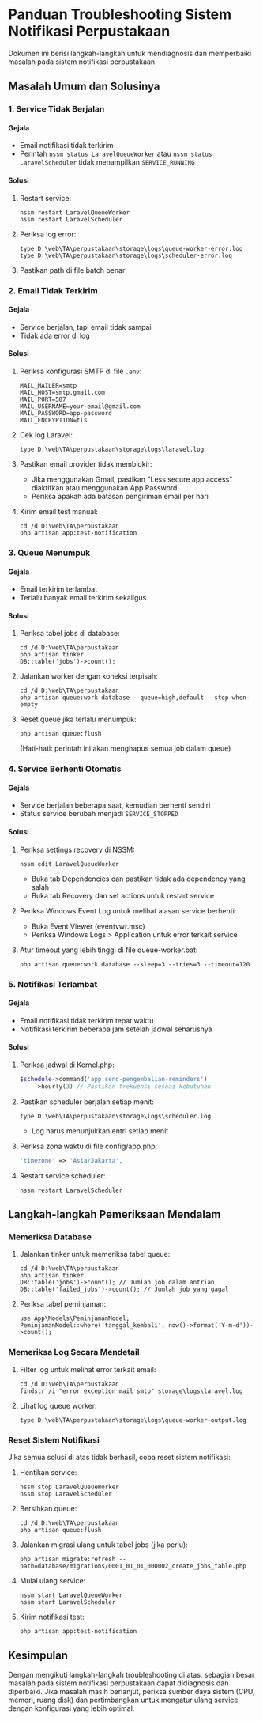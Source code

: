 # Panduan Troubleshooting Sistem Notifikasi Perpustakaan

Dokumen ini berisi langkah-langkah untuk mendiagnosis dan memperbaiki masalah pada sistem notifikasi perpustakaan.

## Masalah Umum dan Solusinya

### 1. Service Tidak Berjalan

#### Gejala

-   Email notifikasi tidak terkirim
-   Perintah `nssm status LaravelQueueWorker` atau `nssm status LaravelScheduler` tidak menampilkan `SERVICE_RUNNING`

#### Solusi

1. Restart service:

    ```
    nssm restart LaravelQueueWorker
    nssm restart LaravelScheduler
    ```

2. Periksa log error:

    ```
    type D:\web\TA\perpustakaan\storage\logs\queue-worker-error.log
    type D:\web\TA\perpustakaan\storage\logs\scheduler-error.log
    ```

3. Pastikan path di file batch benar:

### 2. Email Tidak Terkirim

#### Gejala

-   Service berjalan, tapi email tidak sampai
-   Tidak ada error di log

#### Solusi

1. Periksa konfigurasi SMTP di file `.env`:

    ```
    MAIL_MAILER=smtp
    MAIL_HOST=smtp.gmail.com
    MAIL_PORT=587
    MAIL_USERNAME=your-email@gmail.com
    MAIL_PASSWORD=app-password
    MAIL_ENCRYPTION=tls
    ```

2. Cek log Laravel:

    ```
    type D:\web\TA\perpustakaan\storage\logs\laravel.log
    ```

3. Pastikan email provider tidak memblokir:

    - Jika menggunakan Gmail, pastikan "Less secure app access" diaktifkan atau menggunakan App Password
    - Periksa apakah ada batasan pengiriman email per hari

4. Kirim email test manual:
    ```
    cd /d D:\web\TA\perpustakaan
    php artisan app:test-notification
    ```

### 3. Queue Menumpuk

#### Gejala

-   Email terkirim terlambat
-   Terlalu banyak email terkirim sekaligus

#### Solusi

1. Periksa tabel jobs di database:

    ```
    cd /d D:\web\TA\perpustakaan
    php artisan tinker
    DB::table('jobs')->count();
    ```

2. Jalankan worker dengan koneksi terpisah:

    ```
    cd /d D:\web\TA\perpustakaan
    php artisan queue:work database --queue=high,default --stop-when-empty
    ```

3. Reset queue jika terlalu menumpuk:
    ```
    php artisan queue:flush
    ```
    (Hati-hati: perintah ini akan menghapus semua job dalam queue)

### 4. Service Berhenti Otomatis

#### Gejala

-   Service berjalan beberapa saat, kemudian berhenti sendiri
-   Status service berubah menjadi `SERVICE_STOPPED`

#### Solusi

1. Periksa settings recovery di NSSM:

    ```
    nssm edit LaravelQueueWorker
    ```

    - Buka tab Dependencies dan pastikan tidak ada dependency yang salah
    - Buka tab Recovery dan set actions untuk restart service

2. Periksa Windows Event Log untuk melihat alasan service berhenti:

    - Buka Event Viewer (eventvwr.msc)
    - Periksa Windows Logs > Application untuk error terkait service

3. Atur timeout yang lebih tinggi di file queue-worker.bat:
    ```
    php artisan queue:work database --sleep=3 --tries=3 --timeout=120
    ```

### 5. Notifikasi Terlambat

#### Gejala

-   Email notifikasi tidak terkirim tepat waktu
-   Notifikasi terkirim beberapa jam setelah jadwal seharusnya

#### Solusi

1. Periksa jadwal di Kernel.php:

    ```php
    $schedule->command('app:send-pengembalian-reminders')
        ->hourly(3) // Pastikan frekuensi sesuai kebutuhan
    ```

2. Pastikan scheduler berjalan setiap menit:

    ```
    type D:\web\TA\perpustakaan\storage\logs\scheduler.log
    ```

    - Log harus menunjukkan entri setiap menit

3. Periksa zona waktu di file config/app.php:

    ```php
    'timezone' => 'Asia/Jakarta',
    ```

4. Restart service scheduler:
    ```
    nssm restart LaravelScheduler
    ```

## Langkah-langkah Pemeriksaan Mendalam

### Memeriksa Database

1. Jalankan tinker untuk memeriksa tabel queue:

    ```
    cd /d D:\web\TA\perpustakaan
    php artisan tinker
    DB::table('jobs')->count(); // Jumlah job dalam antrian
    DB::table('failed_jobs')->count(); // Jumlah job yang gagal
    ```

2. Periksa tabel peminjaman:
    ```
    use App\Models\PeminjamanModel;
    PeminjamanModel::where('tanggal_kembali', now()->format('Y-m-d'))->count();
    ```

### Memeriksa Log Secara Mendetail

1. Filter log untuk melihat error terkait email:

    ```
    cd /d D:\web\TA\perpustakaan
    findstr /i "error exception mail smtp" storage\logs\laravel.log
    ```

2. Lihat log queue worker:
    ```
    type D:\web\TA\perpustakaan\storage\logs\queue-worker-output.log
    ```

### Reset Sistem Notifikasi

Jika semua solusi di atas tidak berhasil, coba reset sistem notifikasi:

1. Hentikan service:

    ```
    nssm stop LaravelQueueWorker
    nssm stop LaravelScheduler
    ```

2. Bersihkan queue:

    ```
    cd /d D:\web\TA\perpustakaan
    php artisan queue:flush
    ```

3. Jalankan migrasi ulang untuk tabel jobs (jika perlu):

    ```
    php artisan migrate:refresh --path=database/migrations/0001_01_01_000002_create_jobs_table.php
    ```

4. Mulai ulang service:

    ```
    nssm start LaravelQueueWorker
    nssm start LaravelScheduler
    ```

5. Kirim notifikasi test:
    ```
    php artisan app:test-notification
    ```

## Kesimpulan

Dengan mengikuti langkah-langkah troubleshooting di atas, sebagian besar masalah pada sistem notifikasi perpustakaan dapat didiagnosis dan diperbaiki. Jika masalah masih berlanjut, periksa sumber daya sistem (CPU, memori, ruang disk) dan pertimbangkan untuk mengatur ulang service dengan konfigurasi yang lebih optimal.
